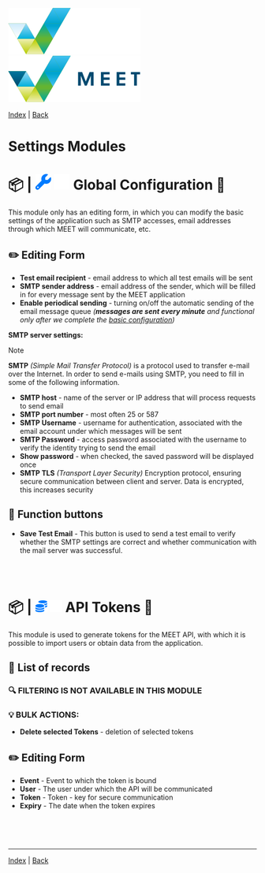 [![MEET](../../_data/MEET_H_04.svg#gh-dark-mode-only "MEET")](../../README.md#gh-dark-mode-only)
[![MEET](../../_data/MEET_H_03.svg#gh-light-mode-only "MEET")](../../README.md#gh-light-mode-only)

[Index](../README.md) | [Back](0009.md)


# Settings Modules

# 📦 |&nbsp;![Global Configuration](../../_data/18.svg#gh-light-mode-only) ![Global Configuration](../../_data/dark/18.svg#gh-dark-mode-only) Global Configuration <a id='_1'></a>🔧

This module only has an editing form, in which you can modify the basic settings of the application such as SMTP accesses, email addresses through which MEET will communicate, etc.

## ✏️ Editing Form

- **Test email recipient** - email address to which all test emails will be sent
- **SMTP sender address** - email address of the sender, which will be filled in for every message sent by the MEET application
- **Enable periodical sending** - turning on/off the automatic sending of the email message queue *(**messages are sent every minute** and functional only after we complete the [basic configuration](0003.md))*

**SMTP server settings:**
> [!NOTE] 
>**SMTP** *(Simple Mail Transfer Protocol)* is a protocol used to transfer e-mail over the Internet. In order to send e-mails using SMTP, you need to fill in some of the following information.
- **SMTP host** - name of the server or IP address that will process requests to send email
- **SMTP port number** - most often 25 or 587
- **SMTP Username** - username for authentication, associated with the email account under which messages will be sent
- **SMTP Password** - access password associated with the username to verify the identity trying to send the email
- **Show password** - when checked, the saved password will be displayed once
- **SMTP TLS** *(Transport Layer Security)* Encryption protocol, ensuring secure communication between client and server. Data is encrypted, this increases security

## 💎 Function buttons
- **Save Test Email** - This button is used to send a test email to verify whether the SMTP settings are correct and whether communication with the mail server was successful.

<br /><br />
# 📦 |&nbsp;![API Tokens](../../_data/12.svg#gh-light-mode-only) ![API Tokens](../../_data/dark/12.svg#gh-dark-mode-only) API Tokens <a id='_2'></a>🔧
This module is used to generate tokens for the MEET API, with which it is possible to import users or obtain data from the application.

## 📄 List of records

### 🔍 FILTERING IS NOT AVAILABLE IN THIS MODULE

### 💡 BULK ACTIONS:
- **Delete selected Tokens** - deletion of selected tokens

## ✏️ Editing Form
- **Event** - Event to which the token is bound
- **User** - The user under which the API will be communicated
- **Token** - Token - key for secure communication
- **Expiry** - The date when the token expires

<br /><br /><br />

---
[Index](../README.md) | [Back](0009.md)
